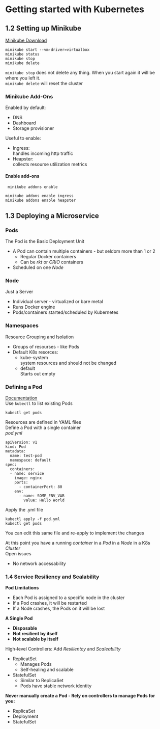 # Getting started with Kubernetes
## 1.2 Setting up Minikube
[Minikube Download](https://github.com/kubernetes/minikube)

    minikube start --vm-driver=virtualbox
    minikube status
    minikube stop
    minikube delete

`minikube stop` does not delete any thing. When you start again it will be where you left it.  
`minikube delete` will reset the cluster  

### Minikube Add-Ons
Enabled by default:
- DNS
- Dashboard
- Storage provisioner

Useful to enable:
- Ingress:  
handles incoming http traffic
- Heapster:  
collects resourse utilization metrics

#### Enable add-ons
` minikube addons enable`

    minikube addons enable ingress
    minikube addons enable heapster

## 1.3 Deploying a Microservice

### Pods
The Pod is the Basic Deployment Unit
- A Pod can contain multiple containers - but seldom more than 1 or 2
    - Regular Docker containers
    - Can be _rkt_ or _CRIO_ containers  
- Scheduled on one _Node_

### Node
Just a Server
- Individual server - virtualized or bare metal
- Runs Docker engine
- Pods/containers started/scheduled by Kubernetes

### Namespaces
Resource Grouping and Isolation
- Groups of resourses - like Pods
- Default K8s resorces:
    - kube-system  
      system resources and should not be changed
    - default  
      Starts out empty

### Defining a Pod
[Documentation](https://kubernetes.io/docs/concepts/workloads/pods/pod-overview/)  
Use `kubectl` to list existing Pods

    kubectl get pods

Resources are defined in YAML files  
Define a Pod with a single container  
_pod.yml_  

    apiVersion: v1
    kind: Pod
    metadata:
      name: test-pod
      namespace: default
    spec:
      containers:
      - name: service
        image: nginx
        ports:
          - containerPort: 80
        env:
          - name: SOME_ENV_VAR
            value: Hello World

Apply the .yml file

    kubectl apply -f pod.yml
    kubectl get pods

You can edit this same file and re-apply to implement the changes

At this point you have a running _container_ in a _Pod_ in a _Node_ in a K8s _Cluster_  
Open issues  
- No network accessability

### 1.4 Service Resiliency and Scalability
**Pod Limitations**  
- Each Pod is assigned to a specific node in the cluster
- If a Pod crashes, it will be restarted
- If a Node crashes, the Pods on it will be lost

**A Single Pod**
- **Disposable**
- **Not resilient by itself**
- **Not scalable by itself**

High-level Controllers: Add _Resilientcy_ and _Scaleability_
- ReplicatSet
    - Manages Pods
    - Self-healing and scalable
- StatefulSet
    - Similar to ReplicaSet
    - Pods have stable network identity

**Never manually create a Pod - Rely on controllers to manage Pods for you:**
- ReplicaSet
- Deployment
- StatefulSet

